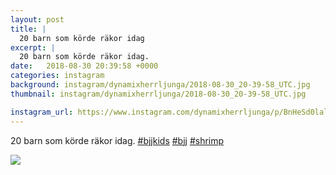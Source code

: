 ```yaml
---
layout: post
title: |
  20 barn som körde räkor idag
excerpt: |
  20 barn som körde räkor idag.   
date:   2018-08-30 20:39:58 +0000
categories: instagram
background: instagram/dynamixherrljunga/2018-08-30_20-39-58_UTC.jpg
thumbnail: instagram/dynamixherrljunga/2018-08-30_20-39-58_UTC.jpg

instagram_url: https://www.instagram.com/dynamixherrljunga/p/BnHeSd0lal0
---
```

20 barn som körde räkor idag. [#bjjkids](https://www.instagram.com/explore/tags/bjjkids/) [#bjj](https://www.instagram.com/explore/tags/bjj/) [#shrimp](https://www.instagram.com/explore/tags/shrimp/)



<img src='{{ site.baseurl }}/instagram/dynamixherrljunga/2018-08-30_20-39-58_UTC.jpg' class='img-fluid' />
